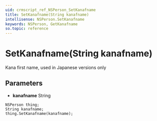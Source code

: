 ```yaml
---
uid: crmscript_ref_NSPerson_SetKanafname
title: SetKanafname(String kanafname)
intellisense: NSPerson.SetKanafname
keywords: NSPerson, GetKanafname
so.topic: reference
---
```


# SetKanafname(String kanafname)

Kana first name, used in Japanese versions only

## Parameters

* **kanafname** String

```crmscript
NSPerson thing;
String kanafname;
thing.SetKanafname(kanafname);
```

